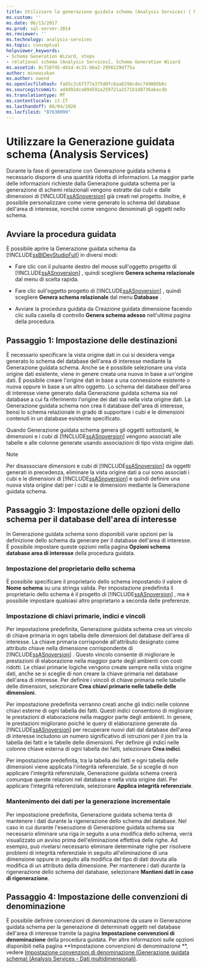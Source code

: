 ```yaml
---
title: Utilizzare la generazione guidata schema (Analysis Services) | Microsoft Docs
ms.custom: ''
ms.date: 06/13/2017
ms.prod: sql-server-2014
ms.reviewer: ''
ms.technology: analysis-services
ms.topic: conceptual
helpviewer_keywords:
- Schema Generation Wizard, steps
- relational schema [Analysis Services], Schema Generation Wizard
ms.assetid: 8c710745-d41d-4c31-b6a2-2956229df75a
author: minewiskan
ms.author: owend
ms.openlocfilehash: fa65c2c6f377a375d0fc6aa8298cdec749805b6c
ms.sourcegitcommit: ad4d92dce894592a259721a1571b1d8736abacdb
ms.translationtype: MT
ms.contentlocale: it-IT
ms.lasthandoff: 08/04/2020
ms.locfileid: "87630099"
---
```

# <a name="use-the-schema-generation-wizard-analysis-services"></a>Utilizzare la Generazione guidata schema (Analysis Services)
  Durante la fase di generazione con Generazione guidata schema è necessario disporre di una quantità ridotta di informazioni. La maggior parte delle informazioni richieste dalla Generazione guidata schema per la generazione di schemi relazionali vengono estratte dai cubi e dalle dimensioni di [!INCLUDE[ssASnoversion](../../includes/ssasnoversion-md.md)] già creati nel progetto. Inoltre, è possibile personalizzare come viene generato lo schema del database dell'area di interesse, nonché come vengono denominati gli oggetti nello schema.  
  
## <a name="start-the-wizard"></a>Avviare la procedura guidata  
 È possibile aprire la Generazione guidata schema da [!INCLUDE[ssBIDevStudioFull](../../includes/ssbidevstudiofull-md.md)] in diversi modi:  
  
-   Fare clic con il pulsante destro del mouse sull'oggetto progetto di [!INCLUDE[ssASnoversion](../../includes/ssasnoversion-md.md)] , quindi scegliere **Genera schema relazionale** dal menu di scelta rapida.  
  
-   Fare clic sull'oggetto progetto di [!INCLUDE[ssASnoversion](../../includes/ssasnoversion-md.md)] , quindi scegliere **Genera schema relazionale** dal menu **Database** .  
  
-   Avviare la procedura guidata da Creazione guidata dimensione facendo clic sulla casella di controllo **Genera schema adesso** nell'ultima pagina della procedura.  
  
## <a name="step-1-specify-targets"></a>Passaggio 1: Impostazione delle destinazioni  
 È necessario specificare la vista origine dati in cui si desidera venga generato lo schema del database dell'area di interesse mediante la Generazione guidata schema. Anche se è possibile selezionare una vista origine dati esistente, viene in genere creata una nuova in base a un'origine dati. È possibile creare l'origine dati in base a una connessione esistente o nuova oppure in base a un altro oggetto. Lo schema del database dell'area di interesse viene generato dalla Generazione guidata schema sia nel database a cui fa riferimento l'origine dei dati sia nella vista origine dati. La Generazione guidata schema non crea il database dell'area di interesse, bensì lo schema relazionale in grado di supportare i cubi e le dimensioni contenuti in un database esistente specificato.  
  
 Quando Generazione guidata schema genera gli oggetti sottostanti, le dimensioni e i cubi di [!INCLUDE[ssASnoversion](../../includes/ssasnoversion-md.md)] vengono associati alle tabelle e alle colonne generate usando associazioni di tipo vista origine dati.  
  
> [!NOTE]  
>  Per disassociare dimensioni e cubi di [!INCLUDE[ssASnoversion](../../includes/ssasnoversion-md.md)] da oggetti generati in precedenza, eliminare la vista origine dati a cui sono associati i cubi e le dimensioni di [!INCLUDE[ssASnoversion](../../includes/ssasnoversion-md.md)] e quindi definire una nuova vista origine dati per i cubi e le dimensioni mediante la Generazione guidata schema.  
  
## <a name="step-3-specify-schema-options-for-the-subject-area-database"></a>Passaggio 3: Impostazione delle opzioni dello schema per il database dell'area di interesse  
 In Generazione guidata schema sono disponibili varie opzioni per la definizione dello schema da generare per il database dell'area di interesse. È possibile impostare queste opzioni nella pagina **Opzioni schema database area di interesse** della procedura guidata.  
  
### <a name="specifying-the-schema-owner"></a>Impostazione del proprietario dello schema  
 È possibile specificare il proprietario dello schema impostando il valore di **Nome schema** su una stringa valida. Per impostazione predefinita il proprietario dello schema è il progetto di [!INCLUDE[ssASnoversion](../../includes/ssasnoversion-md.md)] , ma è possibile impostare qualsiasi altro proprietario a seconda delle preferenze.  
  
### <a name="specifying-primary-keys-indexes-and-constraints"></a>Impostazione di chiavi primarie, indici e vincoli  
 Per impostazione predefinita, Generazione guidata schema crea un vincolo di chiave primaria in ogni tabella delle dimensioni del database dell'area di interesse. La chiave primaria corrisponde all'attributo designato come attributo chiave nella dimensione corrispondente di [!INCLUDE[ssASnoversion](../../includes/ssasnoversion-md.md)] . Questo vincolo consente di migliorare le prestazioni di elaborazione nella maggior parte degli ambienti con costi ridotti. Le chiavi primarie logiche vengono create sempre nella vista origine dati, anche se si sceglie di non creare la chiave primaria nel database dell'area di interesse. Per definire i vincoli di chiave primaria nelle tabelle delle dimensioni, selezionare **Crea chiavi primarie nelle tabelle delle dimensioni**.  
  
 Per impostazione predefinita verranno creati anche gli indici nelle colonne chiavi esterne di ogni tabella dei fatti. Questi indici consentono di migliorare le prestazioni di elaborazione nella maggior parte degli ambienti. In genere, le prestazioni migliorano poiché le query di elaborazione generate da [!INCLUDE[ssASnoversion](../../includes/ssasnoversion-md.md)] per recuperare nuovi dati dal database dell'area di interesse includono un numero significativo di istruzioni per il join tra la tabella dei fatti e le tabelle delle dimensioni. Per definire gli indici nelle colonne chiave esterna di ogni tabella dei fatti, selezionare **Crea indici**.  
  
 Per impostazione predefinita, tra la tabella dei fatti e ogni tabella delle dimensioni viene applicata l'integrità referenziale. Se si sceglie di non applicare l'integrità referenziale, Generazione guidata schema creerà comunque queste relazioni nel database e nella vista origine dati. Per applicare l'integrità referenziale, selezionare **Applica integrità referenziale**.  
  
### <a name="preserving-data-for-incremental-generation"></a>Mantenimento dei dati per la generazione incrementale  
 Per impostazione predefinita, Generazione guidata schema tenta di mantenere i dati durante la rigenerazione dello schema del database. Nel caso in cui durante l'esecuzione di Generazione guidata schema sia necessario eliminare una riga in seguito a una modifica dello schema, verrà visualizzato un avviso prima dell'eliminazione effettiva delle righe. Ad esempio, può rivelarsi necessario eliminare determinate righe per risolvere problemi di integrità referenziale in seguito all'eliminazione di una dimensione oppure in seguito alla modifica del tipo di dati dovuta alla modifica di un attributo della dimensione. Per mantenere i dati durante la rigenerazione dello schema del database, selezionare **Mantieni dati in caso di rigenerazione**.  
  
## <a name="step-4-specify-naming-conventions"></a>Passaggio 4: Impostazione delle convenzioni di denominazione  
 È possibile definire convenzioni di denominazione da usare in Generazione guidata schema per la generazione di determinati oggetti nel database dell'area di interesse tramite la pagina **Impostazione convenzioni di denominazione** della procedura guidata. Per altre informazioni sulle opzioni disponibili nella pagina **Impostazione convenzioni di denominazione **, vedere [Impostazione convenzioni di denominazione &#40;Generazione guidata schema&#41; &#40;Analysis Services - Dati multidimensionali&#41;](../specify-naming-conventions-schema-generation-analysis-services-multidimensional-data.md).  
  
  
